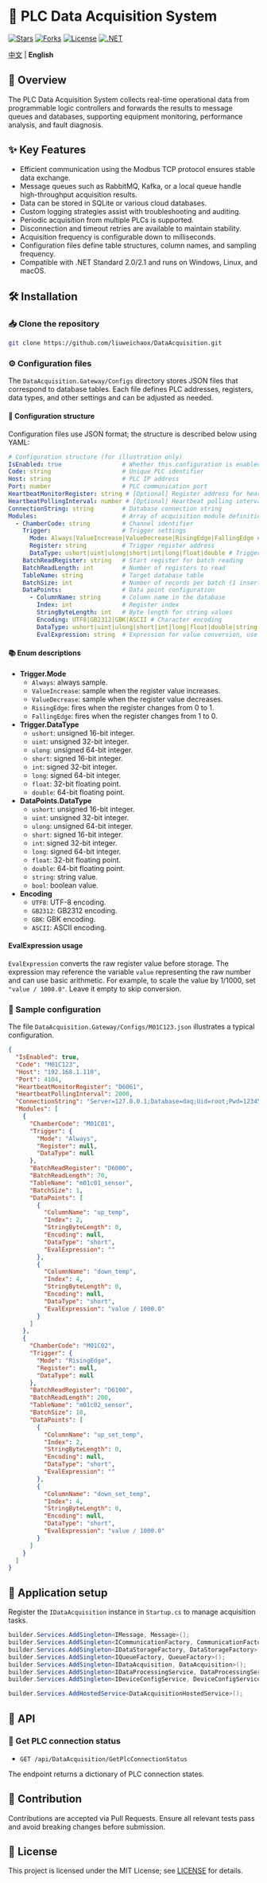 # 📡 PLC Data Acquisition System

[![Stars](https://img.shields.io/github/stars/liuweichaox/DataAcquisition?style=social)](https://github.com/liuweichaox/DataAcquisition/stargazers)
[![Forks](https://img.shields.io/github/forks/liuweichaox/DataAcquisition?style=social)](https://github.com/liuweichaox/DataAcquisition/network/members)
[![License](https://img.shields.io/github/license/liuweichaox/DataAcquisition.svg)](LICENSE)
[![.NET](https://img.shields.io/badge/.NET-Standard%202.0%20%7C%202.1-512BD4?logo=dotnet)](#)

[中文](README.md) | **English**

## 📘 Overview
The PLC Data Acquisition System collects real-time operational data from programmable logic controllers and forwards the results to message queues and databases, supporting equipment monitoring, performance analysis, and fault diagnosis.

## ✨ Key Features
- Efficient communication using the Modbus TCP protocol ensures stable data exchange.
- Message queues such as RabbitMQ, Kafka, or a local queue handle high-throughput acquisition results.
- Data can be stored in SQLite or various cloud databases.
- Custom logging strategies assist with troubleshooting and auditing.
- Periodic acquisition from multiple PLCs is supported.
- Disconnection and timeout retries are available to maintain stability.
- Acquisition frequency is configurable down to milliseconds.
- Configuration files define table structures, column names, and sampling frequency.
- Compatible with .NET Standard 2.0/2.1 and runs on Windows, Linux, and macOS.

## 🛠️ Installation

### 📥 Clone the repository
```bash
git clone https://github.com/liuweichaox/DataAcquisition.git
```

### ⚙️ Configuration files
The `DataAcquisition.Gateway/Configs` directory stores JSON files that correspond to database tables. Each file defines PLC addresses, registers, data types, and other settings and can be adjusted as needed.

#### 📑 Configuration structure

Configuration files use JSON format; the structure is described below using YAML:

```yaml
# Configuration structure (for illustration only)
IsEnabled: true                 # Whether this configuration is enabled
Code: string                    # Unique PLC identifier
Host: string                    # PLC IP address
Port: number                    # PLC communication port
HeartbeatMonitorRegister: string # [Optional] Register address for heartbeat monitoring
HeartbeatPollingInterval: number # [Optional] Heartbeat polling interval (milliseconds)
ConnectionString: string        # Database connection string
Modules:                        # Array of acquisition module definitions
  - ChamberCode: string         # Channel identifier
    Trigger:                    # Trigger settings
      Mode: Always|ValueIncrease|ValueDecrease|RisingEdge|FallingEdge # Trigger mode; RisingEdge fires on 0→1, FallingEdge on 1→0
      Register: string          # Trigger register address
      DataType: ushort|uint|ulong|short|int|long|float|double # Trigger register data type
    BatchReadRegister: string   # Start register for batch reading
    BatchReadLength: int        # Number of registers to read
    TableName: string           # Target database table
    BatchSize: int              # Number of records per batch (1 inserts one by one)
    DataPoints:                 # Data point configuration
      - ColumnName: string      # Column name in the database
        Index: int              # Register index
        StringByteLength: int   # Byte length for string values
        Encoding: UTF8|GB2312|GBK|ASCII # Character encoding
        DataType: ushort|uint|ulong|short|int|long|float|double|string|bool # Data type of the register
        EvalExpression: string  # Expression for value conversion, use 'value' for the raw value, e.g., "value / 1000.0"
```
#### 📚 Enum descriptions

- **Trigger.Mode**
  - `Always`: always sample.
  - `ValueIncrease`: sample when the register value increases.
  - `ValueDecrease`: sample when the register value decreases.
  - `RisingEdge`: fires when the register changes from 0 to 1.
  - `FallingEdge`: fires when the register changes from 1 to 0.
- **Trigger.DataType**
  - `ushort`: unsigned 16-bit integer.
  - `uint`: unsigned 32-bit integer.
  - `ulong`: unsigned 64-bit integer.
  - `short`: signed 16-bit integer.
  - `int`: signed 32-bit integer.
  - `long`: signed 64-bit integer.
  - `float`: 32-bit floating point.
  - `double`: 64-bit floating point.
- **DataPoints.DataType**
  - `ushort`: unsigned 16-bit integer.
  - `uint`: unsigned 32-bit integer.
  - `ulong`: unsigned 64-bit integer.
  - `short`: signed 16-bit integer.
  - `int`: signed 32-bit integer.
  - `long`: signed 64-bit integer.
  - `float`: 32-bit floating point.
  - `double`: 64-bit floating point.
  - `string`: string value.
  - `bool`: boolean value.
- **Encoding**
  - `UTF8`: UTF-8 encoding.
  - `GB2312`: GB2312 encoding.
  - `GBK`: GBK encoding.
  - `ASCII`: ASCII encoding.

#### EvalExpression usage

`EvalExpression` converts the raw register value before storage. The expression may reference the variable `value` representing the raw number and can use basic arithmetic. For example, to scale the value by 1/1000, set `"value / 1000.0"`. Leave it empty to skip conversion.

### 📄 Sample configuration
The file `DataAcquisition.Gateway/Configs/M01C123.json` illustrates a typical configuration.

```json
{
  "IsEnabled": true,
  "Code": "M01C123",
  "Host": "192.168.1.110",
  "Port": 4104,
  "HeartbeatMonitorRegister": "D6061",
  "HeartbeatPollingInterval": 2000,
  "ConnectionString": "Server=127.0.0.1;Database=daq;Uid=root;Pwd=123456;Connect Timeout=30;SslMode=None;",
  "Modules": [
    {
      "ChamberCode": "M01C01",
      "Trigger": {
        "Mode": "Always",
        "Register": null,
        "DataType": null
      },
      "BatchReadRegister": "D6000",
      "BatchReadLength": 70,
      "TableName": "m01c01_sensor",
      "BatchSize": 1,
      "DataPoints": [
        {
          "ColumnName": "up_temp",
          "Index": 2,
          "StringByteLength": 0,
          "Encoding": null,
          "DataType": "short",
          "EvalExpression": ""
        },
        {
          "ColumnName": "down_temp",
          "Index": 4,
          "StringByteLength": 0,
          "Encoding": null,
          "DataType": "short",
          "EvalExpression": "value / 1000.0"
        }
      ]
    },
    {
      "ChamberCode": "M01C02",
      "Trigger": {
        "Mode": "RisingEdge",
        "Register": null,
        "DataType": null
      },
      "BatchReadRegister": "D6100",
      "BatchReadLength": 200,
      "TableName": "m01c02_sensor",
      "BatchSize": 10,
      "DataPoints": [
        {
          "ColumnName": "up_set_temp",
          "Index": 2,
          "StringByteLength": 0,
          "Encoding": null,
          "DataType": "short",
          "EvalExpression": ""
        },
        {
          "ColumnName": "down_set_temp",
          "Index": 4,
          "StringByteLength": 0,
          "Encoding": null,
          "DataType": "short",
          "EvalExpression": "value / 1000.0"
        }
      ]
    }
  ]
}
```

## 🧩 Application setup
Register the `IDataAcquisition` instance in `Startup.cs` to manage acquisition tasks.

```csharp
builder.Services.AddSingleton<IMessage, Message>();
builder.Services.AddSingleton<ICommunicationFactory, CommunicationFactory>();
builder.Services.AddSingleton<IDataStorageFactory, DataStorageFactory>();
builder.Services.AddSingleton<IQueueFactory, QueueFactory>();
builder.Services.AddSingleton<IDataAcquisition, DataAcquisition>();
builder.Services.AddSingleton<IDataProcessingService, DataProcessingService>();
builder.Services.AddSingleton<IDeviceConfigService, DeviceConfigService>();

builder.Services.AddHostedService<DataAcquisitionHostedService>();
```

## 🔌 API

### 📡 Get PLC connection status
- `GET /api/DataAcquisition/GetPlcConnectionStatus`

The endpoint returns a dictionary of PLC connection states.

## 🤝 Contribution
Contributions are accepted via Pull Requests. Ensure all relevant tests pass and avoid breaking changes before submission.

## 📄 License
This project is licensed under the MIT License; see [LICENSE](LICENSE) for details.


